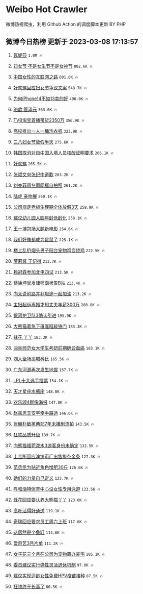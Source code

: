 # Weibo Hot Crawler 



微博热榜爬虫，利用 Github Action 的调度脚本更新 BY PHP 


## 微博今日热榜 更新于 2023-03-08 17:13:57 
1. [瓦妮莎](https://s.weibo.com/weibo?q=%E7%93%A6%E5%A6%AE%E8%8E%8E&t=31&band_rank=1&Refer=top) `1.0M 🔥` 

1. [妇女节 不是女生节不是女神节](https://s.weibo.com/weibo?q=%E5%A6%87%E5%A5%B3%E8%8A%82%20%E4%B8%8D%E6%98%AF%E5%A5%B3%E7%94%9F%E8%8A%82%E4%B8%8D%E6%98%AF%E5%A5%B3%E7%A5%9E%E8%8A%82&t=31&band_rank=2&Refer=top) `802.6K 🔥` 

1. [中国女性的互联网之路](https://s.weibo.com/weibo?q=%23%E4%B8%AD%E5%9B%BD%E5%A5%B3%E6%80%A7%E7%9A%84%E4%BA%92%E8%81%94%E7%BD%91%E4%B9%8B%E8%B7%AF%23&t=31&band_rank=3&Refer=top) `601.0K 🔥` 

1. [好欢螺回应妇女节争议文案](https://s.weibo.com/weibo?q=%23%E5%A5%BD%E6%AC%A2%E8%9E%BA%E5%9B%9E%E5%BA%94%E5%A6%87%E5%A5%B3%E8%8A%82%E4%BA%89%E8%AE%AE%E6%96%87%E6%A1%88%23&t=31&band_rank=4&Refer=top) `548.7K 🔥` 

1. [为何iPhone14不如13卖的好](https://s.weibo.com/weibo?q=%23%E4%B8%BA%E4%BD%95iPhone14%E4%B8%8D%E5%A6%8213%E5%8D%96%E7%9A%84%E5%A5%BD%23&t=31&band_rank=5&Refer=top) `496.0K 🔥` 

1. [骆歆 管泽元](https://s.weibo.com/weibo?q=%E9%AA%86%E6%AD%86%20%E7%AE%A1%E6%B3%BD%E5%85%83&t=31&band_rank=6&Refer=top) `363.6K 🔥` 

1. [TVB淘宝首播带货2350万](https://s.weibo.com/weibo?q=%23TVB%E6%B7%98%E5%AE%9D%E9%A6%96%E6%92%AD%E5%B8%A6%E8%B4%A72350%E4%B8%87%23&t=31&band_rank=7&Refer=top) `356.9K 🔥` 

1. [高校推出一人一桶洗衣机](https://s.weibo.com/weibo?q=%23%E9%AB%98%E6%A0%A1%E6%8E%A8%E5%87%BA%E4%B8%80%E4%BA%BA%E4%B8%80%E6%A1%B6%E6%B4%97%E8%A1%A3%E6%9C%BA%23&t=31&band_rank=8&Refer=top) `323.9K 🔥` 

1. [三八妇女节放假半天](https://s.weibo.com/weibo?q=%23%E4%B8%89%E5%85%AB%E5%A6%87%E5%A5%B3%E8%8A%82%E6%94%BE%E5%81%87%E5%8D%8A%E5%A4%A9%23&t=31&band_rank=9&Refer=top) `275.6K 🔥` 

1. [韩国取消对自中国入境人员核酸证明要求](https://s.weibo.com/weibo?q=%23%E9%9F%A9%E5%9B%BD%E5%8F%96%E6%B6%88%E5%AF%B9%E8%87%AA%E4%B8%AD%E5%9B%BD%E5%85%A5%E5%A2%83%E4%BA%BA%E5%91%98%E6%A0%B8%E9%85%B8%E8%AF%81%E6%98%8E%E8%A6%81%E6%B1%82%23&t=31&band_rank=10&Refer=top) `266.1K 🔥` 

1. [好欢螺](https://s.weibo.com/weibo?q=%E5%A5%BD%E6%AC%A2%E8%9E%BA&t=31&band_rank=11&Refer=top) `265.5K 🔥` 

1. [张颂文向张纪中道歉](https://s.weibo.com/weibo?q=%23%E5%BC%A0%E9%A2%82%E6%96%87%E5%90%91%E5%BC%A0%E7%BA%AA%E4%B8%AD%E9%81%93%E6%AD%89%23&t=31&band_rank=12&Refer=top) `263.2K 🔥` 

1. [刘亦菲周冬雨同框自拍照](https://s.weibo.com/weibo?q=%23%E5%88%98%E4%BA%A6%E8%8F%B2%E5%91%A8%E5%86%AC%E9%9B%A8%E5%90%8C%E6%A1%86%E8%87%AA%E6%8B%8D%E7%85%A7%23&t=31&band_rank=13&Refer=top) `261.2K 🔥` 

1. [陆虎 亲吻展](https://s.weibo.com/weibo?q=%E9%99%86%E8%99%8E%20%E4%BA%B2%E5%90%BB%E5%B1%95&t=31&band_rank=14&Refer=top) `260.1K 🔥` 

1. [公司规定老板生理期全体放假3天](https://s.weibo.com/weibo?q=%23%E5%85%AC%E5%8F%B8%E8%A7%84%E5%AE%9A%E8%80%81%E6%9D%BF%E7%94%9F%E7%90%86%E6%9C%9F%E5%85%A8%E4%BD%93%E6%94%BE%E5%81%873%E5%A4%A9%23&t=31&band_rank=15&Refer=top) `258.9K 🔥` 

1. [建议幼儿园入园年龄低龄化](https://s.weibo.com/weibo?q=%23%E5%BB%BA%E8%AE%AE%E5%B9%BC%E5%84%BF%E5%9B%AD%E5%85%A5%E5%9B%AD%E5%B9%B4%E9%BE%84%E4%BD%8E%E9%BE%84%E5%8C%96%23&t=31&band_rank=16&Refer=top) `258.1K 🔥` 

1. [王一博包场大鹏新电影](https://s.weibo.com/weibo?q=%23%E7%8E%8B%E4%B8%80%E5%8D%9A%E5%8C%85%E5%9C%BA%E5%A4%A7%E9%B9%8F%E6%96%B0%E7%94%B5%E5%BD%B1%23&t=31&band_rank=17&Refer=top) `254.6K 🔥` 

1. [我们好像都成为鼠鼠了](https://s.weibo.com/weibo?q=%23%E6%88%91%E4%BB%AC%E5%A5%BD%E5%83%8F%E9%83%BD%E6%88%90%E4%B8%BA%E9%BC%A0%E9%BC%A0%E4%BA%86%23&t=31&band_rank=18&Refer=top) `225.1K 🔥` 

1. [楼上乱扔烟头男子阳台宠物鸡变烧鸡](https://s.weibo.com/weibo?q=%23%E6%A5%BC%E4%B8%8A%E4%B9%B1%E6%89%94%E7%83%9F%E5%A4%B4%E7%94%B7%E5%AD%90%E9%98%B3%E5%8F%B0%E5%AE%A0%E7%89%A9%E9%B8%A1%E5%8F%98%E7%83%A7%E9%B8%A1%23&t=31&band_rank=19&Refer=top) `222.5K 🔥` 

1. [萝莉酱 王记得](https://s.weibo.com/weibo?q=%E8%90%9D%E8%8E%89%E9%85%B1%20%E7%8E%8B%E8%AE%B0%E5%BE%97&t=31&band_rank=20&Refer=top) `213.7K 🔥` 

1. [赖冠霖参加北电四试](https://s.weibo.com/weibo?q=%23%E8%B5%96%E5%86%A0%E9%9C%96%E5%8F%82%E5%8A%A0%E5%8C%97%E7%94%B5%E5%9B%9B%E8%AF%95%23&t=31&band_rank=21&Refer=top) `213.5K 🔥` 

1. [蔡徐坤曾发律师函状告B站](https://s.weibo.com/weibo?q=%23%E8%94%A1%E5%BE%90%E5%9D%A4%E6%9B%BE%E5%8F%91%E5%BE%8B%E5%B8%88%E5%87%BD%E7%8A%B6%E5%91%8AB%E7%AB%99%23&t=31&band_rank=22&Refer=top) `213.4K 🔥` 

1. [向太说前路并非坦途一起加油](https://s.weibo.com/weibo?q=%23%E5%90%91%E5%A4%AA%E8%AF%B4%E5%89%8D%E8%B7%AF%E5%B9%B6%E9%9D%9E%E5%9D%A6%E9%80%94%E4%B8%80%E8%B5%B7%E5%8A%A0%E6%B2%B9%23&t=31&band_rank=23&Refer=top) `213.2K 🔥` 

1. [主妇起诉离婚才知丈夫年薪300万](https://s.weibo.com/weibo?q=%23%E4%B8%BB%E5%A6%87%E8%B5%B7%E8%AF%89%E7%A6%BB%E5%A9%9A%E6%89%8D%E7%9F%A5%E4%B8%88%E5%A4%AB%E5%B9%B4%E8%96%AA300%E4%B8%87%23&t=31&band_rank=24&Refer=top) `208.8K 🔥` 

1. [银河护卫队3确认引进](https://s.weibo.com/weibo?q=%23%E9%93%B6%E6%B2%B3%E6%8A%A4%E5%8D%AB%E9%98%9F3%E7%A1%AE%E8%AE%A4%E5%BC%95%E8%BF%9B%23&t=31&band_rank=25&Refer=top) `195.9K 🔥` 

1. [大熊猫着急下班哐哐敲铁门](https://s.weibo.com/weibo?q=%23%E5%A4%A7%E7%86%8A%E7%8C%AB%E7%9D%80%E6%80%A5%E4%B8%8B%E7%8F%AD%E5%93%90%E5%93%90%E6%95%B2%E9%93%81%E9%97%A8%23&t=31&band_rank=26&Refer=top) `183.3K 🔥` 

1. [蜂花 丫丫](https://s.weibo.com/weibo?q=%E8%9C%82%E8%8A%B1%20%E4%B8%AB%E4%B8%AB&t=31&band_rank=27&Refer=top) `183.3K 🔥` 

1. [曲阜师范女大学生考研前期确诊血癌](https://s.weibo.com/weibo?q=%23%E6%9B%B2%E9%98%9C%E5%B8%88%E8%8C%83%E5%A5%B3%E5%A4%A7%E5%AD%A6%E7%94%9F%E8%80%83%E7%A0%94%E5%89%8D%E6%9C%9F%E7%A1%AE%E8%AF%8A%E8%A1%80%E7%99%8C%23&t=31&band_rank=28&Refer=top) `183.1K 🔥` 

1. [湖人全场高喊科比](https://s.weibo.com/weibo?q=%23%E6%B9%96%E4%BA%BA%E5%85%A8%E5%9C%BA%E9%AB%98%E5%96%8A%E7%A7%91%E6%AF%94%23&t=31&band_rank=29&Refer=top) `165.5K 🔥` 

1. [广东河源再次发生地震](https://s.weibo.com/weibo?q=%23%E5%B9%BF%E4%B8%9C%E6%B2%B3%E6%BA%90%E5%86%8D%E6%AC%A1%E5%8F%91%E7%94%9F%E5%9C%B0%E9%9C%87%23&t=31&band_rank=30&Refer=top) `157.7K 🔥` 

1. [LPL十大选手投票](https://s.weibo.com/weibo?q=LPL%E5%8D%81%E5%A4%A7%E9%80%89%E6%89%8B%E6%8A%95%E7%A5%A8&t=31&band_rank=31&Refer=top) `154.1K 🔥` 

1. [天才星座水瓶座](https://s.weibo.com/weibo?q=%23%E5%A4%A9%E6%89%8D%E6%98%9F%E5%BA%A7%E6%B0%B4%E7%93%B6%E5%BA%A7%23&t=31&band_rank=32&Refer=top) `148.0K 🔥` 

1. [欢乐颂4群像海报](https://s.weibo.com/weibo?q=%23%E6%AC%A2%E4%B9%90%E9%A2%824%E7%BE%A4%E5%83%8F%E6%B5%B7%E6%8A%A5%23&t=31&band_rank=33&Refer=top) `147.0K 🔥` 

1. [赵露思王安宇牵手路透](https://s.weibo.com/weibo?q=%23%E8%B5%B5%E9%9C%B2%E6%80%9D%E7%8E%8B%E5%AE%89%E5%AE%87%E7%89%B5%E6%89%8B%E8%B7%AF%E9%80%8F%23&t=31&band_rank=34&Refer=top) `146.6K 🔥` 

1. [张翰朴敏英两部7年未播剧流拍](https://s.weibo.com/weibo?q=%23%E5%BC%A0%E7%BF%B0%E6%9C%B4%E6%95%8F%E8%8B%B1%E4%B8%A4%E9%83%A87%E5%B9%B4%E6%9C%AA%E6%92%AD%E5%89%A7%E6%B5%81%E6%8B%8D%23&t=31&band_rank=35&Refer=top) `143.5K 🔥` 

1. [狂铁品质升级](https://s.weibo.com/weibo?q=%23%E7%8B%82%E9%93%81%E5%93%81%E8%B4%A8%E5%8D%87%E7%BA%A7%23&t=31&band_rank=36&Refer=top) `139.7K 🔥` 

1. [向熊猫福菀泼水3游客身份未确定](https://s.weibo.com/weibo?q=%23%E5%90%91%E7%86%8A%E7%8C%AB%E7%A6%8F%E8%8F%80%E6%B3%BC%E6%B0%B43%E6%B8%B8%E5%AE%A2%E8%BA%AB%E4%BB%BD%E6%9C%AA%E7%A1%AE%E5%AE%9A%23&t=31&band_rank=37&Refer=top) `132.5K 🔥` 

1. [上金所回应澳铸币厂出售掺杂金条](https://s.weibo.com/weibo?q=%23%E4%B8%8A%E9%87%91%E6%89%80%E5%9B%9E%E5%BA%94%E6%BE%B3%E9%93%B8%E5%B8%81%E5%8E%82%E5%87%BA%E5%94%AE%E6%8E%BA%E6%9D%82%E9%87%91%E6%9D%A1%23&t=31&band_rank=38&Refer=top) `127.3K 🔥` 

1. [范丞丞为贴近角色增肥30斤](https://s.weibo.com/weibo?q=%23%E8%8C%83%E4%B8%9E%E4%B8%9E%E4%B8%BA%E8%B4%B4%E8%BF%91%E8%A7%92%E8%89%B2%E5%A2%9E%E8%82%A530%E6%96%A4%23&t=31&band_rank=39&Refer=top) `126.6K 🔥` 

1. [她们的力量自己定义](https://s.weibo.com/weibo?q=%23%E5%A5%B9%E4%BB%AC%E7%9A%84%E5%8A%9B%E9%87%8F%E8%87%AA%E5%B7%B1%E5%AE%9A%E4%B9%89%23&t=31&band_rank=40&Refer=top) `123.7K 🔥` 

1. [呼和浩特体育中心设女性专用泳道](https://s.weibo.com/weibo?q=%23%E5%91%BC%E5%92%8C%E6%B5%A9%E7%89%B9%E4%BD%93%E8%82%B2%E4%B8%AD%E5%BF%83%E8%AE%BE%E5%A5%B3%E6%80%A7%E4%B8%93%E7%94%A8%E6%B3%B3%E9%81%93%23&t=31&band_rank=41&Refer=top) `123.5K 🔥` 

1. [蜂花回应要认养大熊猫丫丫](https://s.weibo.com/weibo?q=%23%E8%9C%82%E8%8A%B1%E5%9B%9E%E5%BA%94%E8%A6%81%E8%AE%A4%E5%85%BB%E5%A4%A7%E7%86%8A%E7%8C%AB%E4%B8%AB%E4%B8%AB%23&t=31&band_rank=42&Refer=top) `123.0K 🔥` 

1. [高叶活得好通透](https://s.weibo.com/weibo?q=%23%E9%AB%98%E5%8F%B6%E6%B4%BB%E5%BE%97%E5%A5%BD%E9%80%9A%E9%80%8F%23&t=31&band_rank=43&Refer=top) `119.1K 🔥` 

1. [奇瑞回应要求员工周六上班](https://s.weibo.com/weibo?q=%23%E5%A5%87%E7%91%9E%E5%9B%9E%E5%BA%94%E8%A6%81%E6%B1%82%E5%91%98%E5%B7%A5%E5%91%A8%E5%85%AD%E4%B8%8A%E7%8F%AD%23&t=31&band_rank=44&Refer=top) `117.6K 🔥` 

1. [这居然是个鱼缸](https://s.weibo.com/weibo?q=%23%E8%BF%99%E5%B1%85%E7%84%B6%E6%98%AF%E4%B8%AA%E9%B1%BC%E7%BC%B8%23&t=31&band_rank=45&Refer=top) `114.6K 🔥` 

1. [爱奇艺3月片单](https://s.weibo.com/weibo?q=%23%E7%88%B1%E5%A5%87%E8%89%BA3%E6%9C%88%E7%89%87%E5%8D%95%23&t=31&band_rank=46&Refer=top) `111.2K 🔥` 

1. [女子花三个月在公司为宠物置办豪宅](https://s.weibo.com/weibo?q=%23%E5%A5%B3%E5%AD%90%E8%8A%B1%E4%B8%89%E4%B8%AA%E6%9C%88%E5%9C%A8%E5%85%AC%E5%8F%B8%E4%B8%BA%E5%AE%A0%E7%89%A9%E7%BD%AE%E5%8A%9E%E8%B1%AA%E5%AE%85%23&t=31&band_rank=47&Refer=top) `105.1K 🔥` 

1. [委员建议实行弹性灵活退休机制](https://s.weibo.com/weibo?q=%23%E5%A7%94%E5%91%98%E5%BB%BA%E8%AE%AE%E5%AE%9E%E8%A1%8C%E5%BC%B9%E6%80%A7%E7%81%B5%E6%B4%BB%E9%80%80%E4%BC%91%E6%9C%BA%E5%88%B6%23&t=31&band_rank=48&Refer=top) `97.0K 🔥` 

1. [建议实现适龄女性免费HPV疫苗接种](https://s.weibo.com/weibo?q=%23%E5%BB%BA%E8%AE%AE%E5%AE%9E%E7%8E%B0%E9%80%82%E9%BE%84%E5%A5%B3%E6%80%A7%E5%85%8D%E8%B4%B9HPV%E7%96%AB%E8%8B%97%E6%8E%A5%E7%A7%8D%23&t=31&band_rank=49&Refer=top) `87.5K 🔥` 

1. [狂铁终于长高了](https://s.weibo.com/weibo?q=%23%E7%8B%82%E9%93%81%E7%BB%88%E4%BA%8E%E9%95%BF%E9%AB%98%E4%BA%86%23&t=31&band_rank=50&Refer=top) `80.5K 🔥` 

